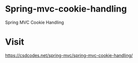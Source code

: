 # Spring-mvc-cookie-handling
Spring MVC Cookie Handling
# Visit
https://csdcodes.net/spring-mvc/spring-mvc-cookie-handling/
